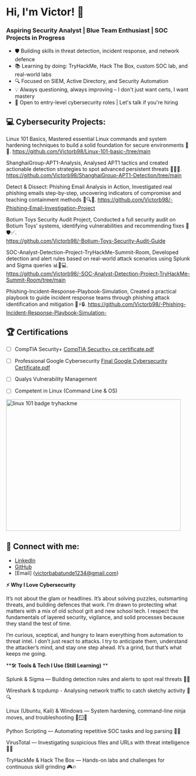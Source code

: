 # Hi, I'm Victor! 👋

### Aspiring Security Analyst | Blue Team Enthusiast | SOC Projects in Progress

- 🛡️ Building skills in threat detection, incident response, and network defence
- 📚 Learning by doing: TryHackMe, Hack The Box, custom SOC lab, and real-world labs
- 🔍 Focused on SIEM, Active Directory, and Security Automation
- 💡 Always questioning, always improving – I don't just want certs, I want mastery
- 💼 Open to entry-level cybersecurity roles | Let's talk if you're hiring

## 💻 Cybersecurity Projects:
Linux 101 Basics, Mastered essential Linux commands and system hardening techniques to build a solid foundation for secure environments 🐧🔐.
 https://github.com/Victorb98/Linux-101-basic-/tree/main

ShanghaiGroup-APT1-Analysis, Analysed APT1 tactics and created actionable detection strategies to spot advanced persistent threats 🎯🕵️‍♂️.
https://github.com/Victorb98/ShanghaiGroup-APT1-Detection/tree/main

Detect & Dissect: Phishing Email Analysis in Action, Investigated real phishing emails step-by-step, uncovering indicators of compromise and teaching containment methods 📧🔍🔥. 
https://github.com/Victorb98/-Phishing-Email-Investigation-Project

Botium Toys Security Audit Project, Conducted a full security audit on Botium Toys’ systems, identifying vulnerabilities and recommending fixes 🧸🛡️✅.   
https://github.com/Victorb98/-Botium-Toys-Security-Audit-Guide

SOC-Analyst-Detection-Project-TryHackMe-Summit-Room, Developed detection and alert rules based on real-world attack scenarios using Splunk and Sigma queries 📊🚨💻.  
https://github.com/Victorb98/-SOC-Analyst-Detection-Project-TryHackMe-Summit-Room/tree/main    

Phishing-Incident-Response-Playbook-Simulation, Created a practical playbook to guide incident response teams through phishing attack identification and mitigation 📝⚡🔒. 
https://github.com/Victorb98/-Phishing-Incident-Response-Playbook-Simulation-

## 🏆 Certifications

- [ ]  CompTIA Security+  [CompTIA Security+ ce certificate.pdf](https://github.com/user-attachments/files/21526964/CompTIA.Security%2B.ce.certificate.pdf)



- [ ]  Professional Google Cybersecurity  [Final Google Cybersecurity Certificate.pdf](https://github.com/user-attachments/files/21526935/Final.Google.Cybersecurity.Certificate.pdf)


- [ ]  Qualys Vulnerability Management


- [ ] Competent in Linux (Command Line & OS)
<img width="474" height="357" alt="linux 101 badge tryhackme" src="https://github.com/user-attachments/assets/7e2d7859-bc46-4b62-bf9a-1ae4abb6be11" />



## 👋 Connect with me:

- [LinkedIn](https://linkedin.com/in/your_linkedin_profile_url_here)
- [GitHub](https://github.com/Victorb98)
- [Email] (victorbabatunde1234@gmail.com)

**⚡ Why I Love Cybersecurity**

It’s not about the glam or headlines. It’s about solving puzzles, outsmarting threats, and building defences that work. I’m drawn to protecting what matters with a mix of old school grit and new school tech. I respect the fundamentals of layered security, vigilance, and solid processes because they stand the test of time.

I’m curious, sceptical, and hungry to learn everything from automation to threat intel. I don’t just react to attacks. I try to anticipate them, understand the attacker’s mind, and stay one step ahead. It’s a grind, but that’s what keeps me going.


**🛠️ **Tools & Tech I Use (Still Learning)** **

Splunk & Sigma — Building detection rules and alerts to spot real threats 🎯🚨

Wireshark & tcpdump - Analysing network traffic to catch sketchy activity 📡🔍

Linux (Ubuntu, Kali) & Windows — System hardening, command-line ninja moves, and troubleshooting 🐧🪟🔧

Python Scripting — Automating repetitive SOC tasks and log parsing 🤖📝

VirusTotal — Investigating suspicious files and URLs with threat intelligence 🔎🦠

TryHackMe & Hack The Box — Hands-on labs and challenges for continuous skill grinding 🎮🔥


